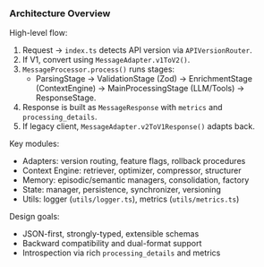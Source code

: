 ### Architecture Overview

High-level flow:
1. Request → `index.ts` detects API version via `APIVersionRouter`.
2. If V1, convert using `MessageAdapter.v1ToV2()`.
3. `MessageProcessor.process()` runs stages:
   - ParsingStage → ValidationStage (Zod) → EnrichmentStage (ContextEngine) → MainProcessingStage (LLM/Tools) → ResponseStage.
4. Response is built as `MessageResponse` with `metrics` and `processing_details`.
5. If legacy client, `MessageAdapter.v2ToV1Response()` adapts back.

Key modules:
- Adapters: version routing, feature flags, rollback procedures
- Context Engine: retriever, optimizer, compressor, structurer
- Memory: episodic/semantic managers, consolidation, factory
- State: manager, persistence, synchronizer, versioning
- Utils: logger (`utils/logger.ts`), metrics (`utils/metrics.ts`)

Design goals:
- JSON-first, strongly-typed, extensible schemas
- Backward compatibility and dual-format support
- Introspection via rich `processing_details` and metrics

